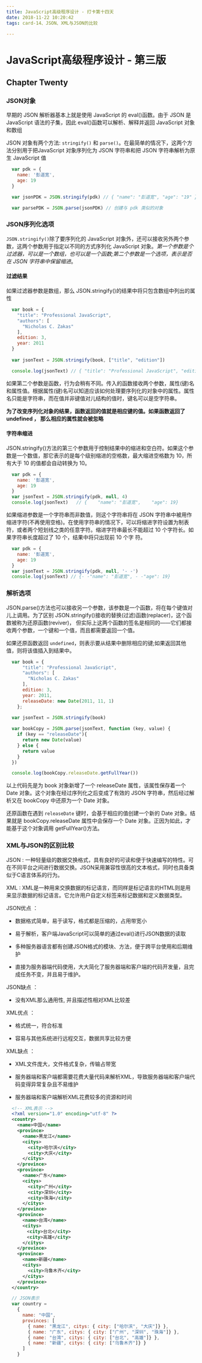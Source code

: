 ```yaml
---
title: JavaScript高级程序设计 - 打卡第十四天
date: 2018-11-22 10:20:42
tags: card-14、JSON、XML与JSON的比较

---
```

# JavaScript高级程序设计 - 第三版

## Chapter Twenty

### JSON对象
早期的 JSON 解析器基本上就是使用 JavaScript 的 eval()函数。由于 JSON 是 JavaScript 语法的子集，因此 eval()函数可以解析、解释并返回 JavaScript 对象和数组

JSON 对象有两个方法: `stringify()` 和 `parse()`。在最简单的情况下，这两个方法分别用于把JavaScript 对象序列化为 JSON 字符串和把 JSON 字符串解析为原生 JavaScript 值

```javascript
  var pdk = {
    name: '彭道宽',
    age: 19
  }

  var jsonPDK = JSON.stringify(pdk) // { "name": "彭道宽", "age": "19" }

  var parsePDK = JSON.parse(jsonPDK) // 创建与 pdk 类似的对象

```

### JSON序列化选项
` JSON.stringify() `除了要序列化的 JavaScript 对象外，还可以接收另外两个参数，这两个参数用于指定以不同的方式序列化 JavaScript 对象。*第一个参数是个过滤器，可以是一个数组，也可以是一个函数;第二个参数是一个选项，表示是否在 JSON 字符串中保留缩进*。

#### 过滤结果
如果过滤器参数是数组，那么 JSON.stringify()的结果中将只包含数组中列出的属性
```javascript
  var book = {
    "title": "Professional JavaScript",
    "authors": [
      "Nicholas C. Zakas"
    ],
    edition: 3,
    year: 2011
  }
    
  var jsonText = JSON.stringify(book, ["title", "edition"])

  console.log(jsonText) // { "title": "Professional JavaScript", "edition":3 }
```
如果第二个参数是函数，行为会稍有不同。传入的函数接收两个参数，属性(键)名和属性值。根据属性(键)名可以知道应该如何处理要序列化的对象中的属性。属性名只能是字符串，而在值并非键值对儿结构的值时，键名可以是空字符串。

<strong>为了改变序列化对象的结果，函数返回的值就是相应键的值。如果函数返回了 undefined ， 那么相应的属性就会被忽略</strong>

#### 字符串缩进
JSON.stringify()方法的第三个参数用于控制结果中的缩进和空白符。如果这个参数是一个数值，那它表示的是每个级别缩进的空格数，最大缩进空格数为 10，所有大于 10 的值都会自动转换为 10。
```javascript
  var pdk = {
    name: '彭道宽',
    age: 19
  }
  var jsonText = JSON.stringify(pdk, null, 4)
  console.log(jsonText)   // {    "name": "彭道宽",    "age": 19}

```
如果缩进参数是一个字符串而非数值，则这个字符串将在 JSON 字符串中被用作缩进字符(不再使用空格)。在使用字符串的情况下，可以将缩进字符设置为制表符，或者两个短划线之类的任意字符。缩进字符串最长不能超过 10 个字符长。如果字符串长度超过了 10 个，结果中将只出现前 10 个字 符。
```javascript
  var pdk = {
    name: '彭道宽',
    age: 19
  }
  var jsonText = JSON.stringify(pdk, null, '- -')
  console.log(jsonText) // {- -"name": "彭道宽", - -"age": 19}
```

### 解析选项
JSON.parse()方法也可以接收另一个参数，该参数是一个函数，将在每个键值对儿上调用。为了区别 JSON.stringify()接收的替换(过滤)函数(replacer)，这个函数被称为还原函数(reviver)， 但实际上这两个函数的签名是相同的——它们都接收两个参数，一个键和一个值，而且都需要返回一个值。

如果还原函数返回 `undefined`，则表示要从结果中删除相应的键;如果返回其他值，则将该值插入到结果中。

```javascript
  var book = {
      "title": "Professional JavaScript",
      "authors": [
        "Nicholas C. Zakas"
      ],
      edition: 3,
      year: 2011,
      releaseDate: new Date(2011, 11, 1)
    };

  var jsonText = JSON.stringify(book)
  
  var bookCopy = JSON.parse(jsonText, function (key, value) {
    if (key == "releaseDate"){
      return new Date(value)
    } else {
      return value
    }
  })

  console.log(bookCopy.releaseDate.getFullYear())
```
以上代码先是为 book 对象新增了一个 releaseDate 属性，该属性保存着一个 Date 对象。这个对象在经过序列化之后变成了有效的 JSON 字符串，然后经过解析又在 bookCopy 中还原为一个 Date 对象。

还原函数在遇到 `releaseDate` 键时，会基于相应的值创建一个新的 Date 对象。结果就是 bookCopy.releaseDate 属性中会保存一个 Date 对象。正因为如此，才能基于这个对象调用 getFullYear()方法。

### XML与JSON的区别比较
JSON : 一种轻量级的数据交换格式，具有良好的可读和便于快速编写的特性。可在不同平台之间进行数据交换。JSON采用兼容性很高的文本格式，同时也具备类似于C语言体系的行为。

XML : XML是一种用来交换数据的标记语言，而同样是标记语言的HTML则是用来显示数据的标记语言。它允许用户自定义标签来标记数据和定义数据类型。

JSON优点 ：
- 数据格式简单，易于读写，格式都是压缩的，占用带宽小

- 易于解析，客户端JavaScript可以简单的通过eval()进行JSON数据的读取

- 多种服务器语言都有创建JSON格式的模块、方法，便于跨平台使用和后期维护

- 直接为服务器端代码使用，大大简化了服务器端和客户端的代码开发量，且完成任务不变，并且易于维护。

JSON缺点 ：
- 没有XML那么通用性, 并且描述性相对XML比较差

XML优点 ：
- 格式统一，符合标准

- 容易与其他系统进行远程交互，数据共享比较方便

XML缺点 ：
- XML文件庞大，文件格式复杂，传输占带宽

- 服务器端和客户端都需要花费大量代码来解析XML，导致服务器端和客户端代码变得异常复杂且不易维护

- 服务器端和客户端解析XML花费较多的资源和时间

```xml
  <!-- XML表示 -->
  <?xml version="1.0" encoding="utf-8" ?>
  <country>
    <name>中国</name>
    <province>
      <name>黑龙江</name>
      <citys>
        <city>哈尔滨</city>
        <city>大庆</city>
      </citys>  　　
    </province>
    <province>
      <name>广东</name>
      <citys>
        <city>广州</city>
        <city>深圳</city>
        <city>珠海</city>
      </citys> 　　
    </province>
    <province>
      <name>台湾</name>
      <citys>
      　<city>台北</city>
      　<city>高雄</city>
      </citys>　
    </province>
    <province>
      <name>新疆</name>
      <citys>
        <city>乌鲁木齐</city>
      </citys>
    </province>
  </country>
```
```javascript
  // JSON表示
  var country =
    {
      name: "中国",
      provinces: [
        { name: "黑龙江", citys: { city: ["哈尔滨", "大庆"]} },
        { name: "广东", citys: { city: ["广州", "深圳", "珠海"]} },
        { name: "台湾", citys: { city: ["台北", "高雄"]} },
        { name: "新疆", citys: { city: ["乌鲁木齐"]} }
      ]
    }
```
